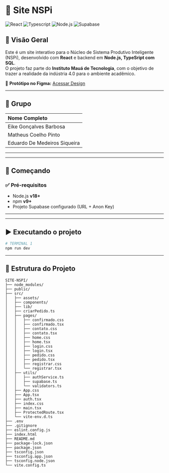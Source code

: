 
# 🤖 Site NSPi

![React](https://img.shields.io/badge/React%20Native-2025-blue)
![Typescript](https://img.shields.io/badge/Expo-managed-lightgrey)
![Node.js](https://img.shields.io/badge/Node.js-backend-green)
![Supabase](https://img.shields.io/badge/MongoDB-database-brightgreen)

## 📌 Visão Geral

Este é um site interativo para o Núcleo de Sistema Produtivo Inteligente (NSPi), desenvolvido com **React** e backend em **Node.js, TypeSript com SQL**.  
O projeto faz parte do **Instituto Mauá de Tecnologia**, com o objetivo de trazer a realidade da indústria 4.0 para o ambiente acadêmico.  

🔗 **Protótipo no Figma:** [Acessar Design](https://www.figma.com/design/RwJONMWdySDyC6UnqopMkU/Site-NSPi?node-id=0-1&p=f&t=k5KeLqqB8g0NljZt-0)

---

## 👥 Grupo

| Nome Completo                 |
| :---------------------------- | 
| Eike Gonçalves Barbosa        | 
| Matheus Coelho Pinto          |
| Eduardo De Medeiros Siqueira  | 

---

---

## 🚀 Começando

### ✅ Pré-requisitos

- Node.js **v18+**
- npm **v9+**
- Projeto Supabase configurado (URL + Anon Key)

---


---

## ▶️ Executando o projeto

```bash
# TERMINAL 1
npm run dev

```






---

## 📁 Estrutura do Projeto

```
SITE-NSPI/
├── node_modules/ 
├── public/
├── src/
│   ├── assets/
│   ├── components/
│   ├── lib/
│   ├── criarPedido.ts
│   ├── pages/
│   │   ├── confirmado.css
│   │   ├── confirmado.tsx
│   │   ├── contato.css
│   │   ├── contato.tsx
│   │   ├── home.css
│   │   ├── home.tsx
│   │   ├── login.css
│   │   ├── login.tsx
│   │   ├── pedido.css
│   │   ├── pedido.tsx
│   │   ├── registrar.css
│   │   └── registrar.tsx
│   ├── utils/
│   │   ├── authService.ts
│   │   ├── supabase.ts
│   │   └── validators.ts
│   ├── App.css
│   ├── App.tsx
│   ├── auth.tsx
│   ├── index.css
│   ├── main.tsx
│   ├── ProtectedRoute.tsx
│   └── vite-env.d.ts
├── .env
├── .gitignore
├── eslint.config.js
├── index.html
├── README.md
├── package-lock.json
├── package.json
├── tsconfig.json
├── tsconfig.app.json
├── tsconfig.node.json
└── vite.config.ts
```
